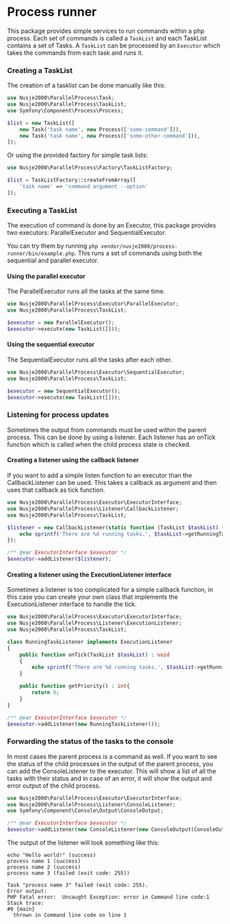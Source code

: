 # Process runner
This package provides simple services to run commands within a php process.
Each set of commands is called a `TaskList` and each TaskList contains a set of Tasks. A `TaskList` can be processed
by an `Executor` which takes the commands from each task and runs it.

### Creating a TaskList
The creation of a tasklist can be done manually like this:
```php
use Nusje2000\ParallelProcess\Task;
use Nusje2000\ParallelProcess\TaskList;
use Symfony\Component\Process\Process;

$list = new TaskList([
    new Task('task name', new Process(['some-command'])),
    new Task('task name', new Process(['some-other-command'])),
]);
```
Or using the provided factory for simple task lists:
```php
use Nusje2000\ParallelProcess\Factory\TaskListFactory;

$list = TaskListFactory::createFromArray([
    'task name' => 'command argument --option'
]);
```

### Executing a TaskList
The execution of command is done by an Executor, this package
provides two executors: ParallelExecutor and SequentialExecutor.

You can try them by running `php vendor/nusje2000/process-runner/bin/example.php`. This runs a set of commands using
both the sequential and parallel executor. 

#### Using the parallel executor
The ParallelExecutor runs all the tasks at the same time.
```php
use Nusje2000\ParallelProcess\Executor\ParallelExecutor;
use Nusje2000\ParallelProcess\TaskList;

$executor = new ParallelExecutor();
$executor->execute(new TaskList([]));
```

#### Using the sequential executor
The SequentialExecutor runs all the tasks after each other.
```php
use Nusje2000\ParallelProcess\Executor\SequentialExecutor;
use Nusje2000\ParallelProcess\TaskList;

$executor = new SequentialExecutor();
$executor->execute(new TaskList([]));
```

### Listening for process updates
Sometimes the output from commands must be used within the parent process. This can be done by using a listener. Each
listener has an onTick function which is called when the child process state is checked.

#### Creating a listener using the callback listener
If you want to add a simple listen function to an executor than the CallbackListener can be used. This takes a callback
as argument and then uses that callback as tick function.
```php
use Nusje2000\ParallelProcess\Executor\ExecutorInterface;
use Nusje2000\ParallelProcess\Listener\CallbackListener;
use Nusje2000\ParallelProcess\TaskList;

$listener = new CallbackListener(static function (TaskList $taskList) {
    echo sprintf('There are %d running tasks.', $taskList->getRunningTasks()->count());
});

/** @var ExecutorInterface $executor */
$executor->addListener($listener);
```

#### Creating a listener using the ExecutionListener interface
Sometimes a listener is too complicated for a simple callback function, in this case you can create your own class that
implements the ExecutionListener interface to handle the tick.
```php
use Nusje2000\ParallelProcess\Executor\ExecutorInterface;
use Nusje2000\ParallelProcess\Listener\ExecutionListener;
use Nusje2000\ParallelProcess\TaskList;

class RunningTaskListener implements ExecutionListener
{
    public function onTick(TaskList $taskList) : void
    {
        echo sprintf('There are %d running tasks.', $taskList->getRunningTasks()->count());
    }

    public function getPriority() : int{
        return 0;
    }
}

/** @var ExecutorInterface $executor */
$executor->addListener(new RunningTaskListener());
```

### Forwarding the status of the tasks to the console
In most cases the parent process is a command as well. If you want to see the status of the child processes
in the output of the parent process, you can add the ConsoleListener to the executor. This will show a list of all the
tasks with their status and in case of an error, it will show the output and error output of the child process.
```php
use Nusje2000\ParallelProcess\Executor\ExecutorInterface;
use Nusje2000\ParallelProcess\Listener\ConsoleListener;
use Symfony\Component\Console\Output\ConsoleOutput;

/** @var ExecutorInterface $executor */
$executor->addListener(new ConsoleListener(new ConsoleOutput(ConsoleOutput::VERBOSITY_NORMAL, true)));
```
The output of the listener will look something like this:
```
echo "Hello world!" (success)
process name 1 (success)
process name 2 (success)
process name 3 (failed (exit code: 255))

Task "process name 3" failed (exit code: 255).
Error output:
PHP Fatal error:  Uncaught Exception: error in Command line code:1
Stack trace:
#0 {main}
  thrown in Command line code on line 1
```
